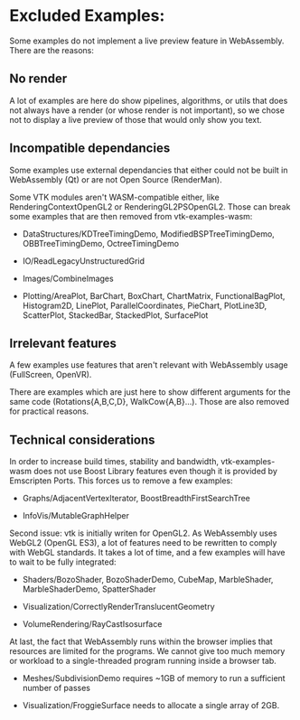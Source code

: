 # Excluded Examples:

Some examples do not implement a live preview feature in WebAssembly.
There are the reasons:

## No render

A lot of examples are here do show pipelines, algorithms, or utils that
does not always have a render (or whose render is not important), so we
chose not to display a live preview of those that would only show you text.

## Incompatible dependancies

Some examples use external dependancies that either could not be built in WebAssembly
(Qt) or are not Open Source (RenderMan).

Some VTK modules aren't WASM-compatible either,
like RenderingContextOpenGL2 or RenderingGL2PSOpenGL2.
Those can break some examples that are then removed from vtk-examples-wasm:

- DataStructures/KDTreeTimingDemo, ModifiedBSPTreeTimingDemo,
  OBBTreeTimingDemo, OctreeTimingDemo

- IO/ReadLegacyUnstructuredGrid

- Images/CombineImages

- Plotting/AreaPlot, BarChart, BoxChart, ChartMatrix, FunctionalBagPlot,
  Histogram2D, LinePlot, ParallelCoordinates, PieChart, PlotLine3D, ScatterPlot,
StackedBar, StackedPlot, SurfacePlot

## Irrelevant features

A few examples use features that aren't relevant with WebAssembly usage
(FullScreen, OpenVR).

There are examples which are just here to show different arguments
for the same code (Rotations{A,B,C,D}, WalkCow{A,B}...).
Those are also removed for practical reasons.

## Technical considerations

In order to increase build times, stability and bandwidth,
vtk-examples-wasm does not use Boost Library features even though it is provided
by Emscripten Ports. This forces us to remove a few examples:

- Graphs/AdjacentVertexIterator, BoostBreadthFirstSearchTree

- InfoVis/MutableGraphHelper

Second issue: vtk is initially writen for OpenGL2. As WebAssembly uses
WebGL2 (OpenGL ES3), a lot of features need to be rewritten to comply
with WebGL standards. It takes a lot of time, and a few examples will have
to wait to be fully integrated:

- Shaders/BozoShader, BozoShaderDemo, CubeMap, MarbleShader, MarbleShaderDemo, SpatterShader

- Visualization/CorrectlyRenderTranslucentGeometry

- VolumeRendering/RayCastIsosurface

At last, the fact that WebAssembly runs within the browser implies that
resources are limited for the programs. We cannot give too much memory or workload
to a single-threaded program running inside a browser tab.

- Meshes/SubdivisionDemo requires ~1GB of memory to run a sufficient number of passes

- Visualization/FroggieSurface needs to allocate a single array of 2GB.
